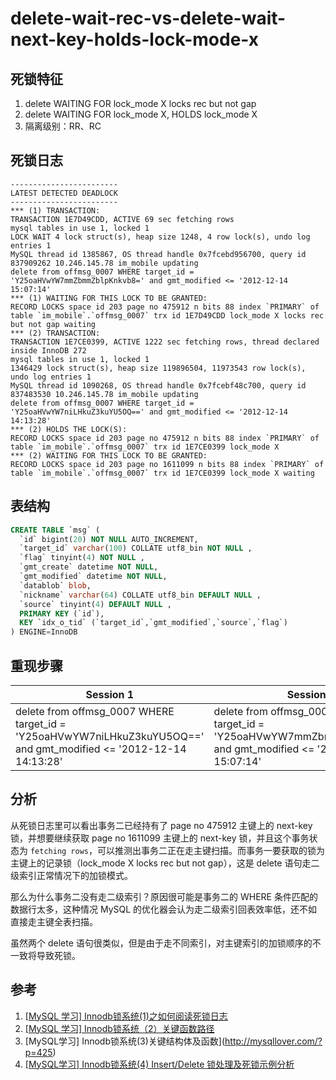 delete-wait-rec-vs-delete-wait-next-key-holds-lock-mode-x
===

## 死锁特征

1. delete WAITING FOR lock_mode X locks rec but not gap
2. delete WAITING FOR lock_mode X, HOLDS lock_mode X
3. 隔离级别：RR、RC

## 死锁日志

```
------------------------
LATEST DETECTED DEADLOCK
------------------------
*** (1) TRANSACTION:
TRANSACTION 1E7D49CDD, ACTIVE 69 sec fetching rows
mysql tables in use 1, locked 1
LOCK WAIT 4 lock struct(s), heap size 1248, 4 row lock(s), undo log entries 1
MySQL thread id 1385867, OS thread handle 0x7fcebd956700, query id 837909262 10.246.145.78 im_mobile updating
delete from offmsg_0007 WHERE target_id = 'Y25oaHVwYW7mmZbmmZblpKnkvb8=' and gmt_modified <= '2012-12-14 15:07:14'
*** (1) WAITING FOR THIS LOCK TO BE GRANTED:
RECORD LOCKS space id 203 page no 475912 n bits 88 index `PRIMARY` of table `im_mobile`.`offmsg_0007` trx id 1E7D49CDD lock_mode X locks rec but not gap waiting
*** (2) TRANSACTION:
TRANSACTION 1E7CE0399, ACTIVE 1222 sec fetching rows, thread declared inside InnoDB 272
mysql tables in use 1, locked 1
1346429 lock struct(s), heap size 119896504, 11973543 row lock(s), undo log entries 1
MySQL thread id 1090268, OS thread handle 0x7fcebf48c700, query id 837483530 10.246.145.78 im_mobile updating
delete from offmsg_0007 WHERE target_id = 'Y25oaHVwYW7niLHkuZ3kuYU5OQ==' and gmt_modified <= '2012-12-14 14:13:28'
*** (2) HOLDS THE LOCK(S):
RECORD LOCKS space id 203 page no 475912 n bits 88 index `PRIMARY` of table `im_mobile`.`offmsg_0007` trx id 1E7CE0399 lock_mode X
*** (2) WAITING FOR THIS LOCK TO BE GRANTED:
RECORD LOCKS space id 203 page no 1611099 n bits 88 index `PRIMARY` of table `im_mobile`.`offmsg_0007` trx id 1E7CE0399 lock_mode X waiting
```

## 表结构

```sql
CREATE TABLE `msg` (
  `id` bigint(20) NOT NULL AUTO_INCREMENT,
  `target_id` varchar(100) COLLATE utf8_bin NOT NULL ,
  `flag` tinyint(4) NOT NULL ,
  `gmt_create` datetime NOT NULL,
  `gmt_modified` datetime NOT NULL,
  `datablob` blob,
  `nickname` varchar(64) COLLATE utf8_bin DEFAULT NULL ,
  `source` tinyint(4) DEFAULT NULL ,
  PRIMARY KEY (`id`),
  KEY `idx_o_tid` (`target_id`,`gmt_modified`,`source`,`flag`)
) ENGINE=InnoDB
```

## 重现步骤

| Session 1 | Session 2 |
| --------- | --------- |
| delete from offmsg_0007 WHERE target_id = 'Y25oaHVwYW7niLHkuZ3kuYU5OQ==' and gmt_modified <= '2012-12-14 14:13:28' | delete from offmsg_0007 WHERE target_id = 'Y25oaHVwYW7mmZbmmZblpKnkvb8=' and gmt_modified <= '2012-12-14 15:07:14' |

## 分析

从死锁日志里可以看出事务二已经持有了 page no 475912 主键上的 next-key 锁，并想要继续获取 page no 1611099 主键上的 next-key 锁，并且这个事务状态为 `fetching rows`，可以推测出事务二正在走主键扫描。而事务一要获取的锁为主键上的记录锁（lock_mode X locks rec but not gap），这是 delete 语句走二级索引正常情况下的加锁模式。

那么为什么事务二没有走二级索引？原因很可能是事务二的 WHERE 条件匹配的数据行太多，这种情况 MySQL 的优化器会认为走二级索引回表效率低，还不如直接走主键全表扫描。

虽然两个 delete 语句很类似，但是由于走不同索引，对主键索引的加锁顺序的不一致将导致死锁。

## 参考

1. [[MySQL 学习] Innodb锁系统(1)之如何阅读死锁日志](http://mysqllover.com/?p=411)
2. [[MySQL 学习] Innodb锁系统（2）关键函数路径](http://mysqllover.com/?p=416)
3. [MySQL学习] Innodb锁系统(3)关键结构体及函数](http://mysqllover.com/?p=425)
4. [[MySQL学习] Innodb锁系统(4) Insert/Delete 锁处理及死锁示例分析](http://mysqllover.com/?p=431)
